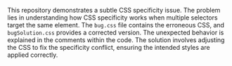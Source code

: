 This repository demonstrates a subtle CSS specificity issue.  The problem lies in understanding how CSS specificity works when multiple selectors target the same element. The `bug.css` file contains the erroneous CSS, and `bugSolution.css` provides a corrected version. The unexpected behavior is explained in the comments within the code. The solution involves adjusting the CSS to fix the specificity conflict, ensuring the intended styles are applied correctly. 